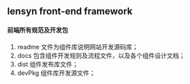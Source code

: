 ## lensyn front-end framework

#### 前端所有规范及开发包
1. readme 文件为组件库说明网站开发源码库；
2. docs 包含组件开发规则及流程文件，以及各个组件设计文档；
3. dist 组件发布库文件；
4. devPkg 组件库开发源文件；